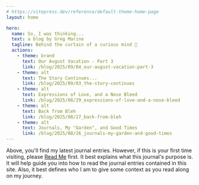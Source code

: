 ```yaml
---
# https://vitepress.dev/reference/default-theme-home-page
layout: home

hero:
  name: So, I was thinking...
  text: a blog by Greg Marine
  tagline: Behind the curtain of a curious mind 🤔
  actions:
    - theme: brand
      text: Our August Vacation - Part 3
      link: /blog/2025/09/04_our-august-vacation-part-3
    - theme: alt
      text: The Story Continues...
      link: /blog/2025/09/03_the-story-continues
    - theme: alt
      text: Expressions of Love, and a Nose Bleed
      link: /blog/2025/08/29_expressions-of-love-and-a-nose-bleed
    - theme: alt
      text: Back from Bleh
      link: /blog/2025/08/27_back-from-bleh
    - theme: alt
      text: Journals, My "Garden", and Good Times
      link: /blog/2025/08/26_journals-my-garden-and-good-times
---
```


Above, you'll find my latest journal entries. However, if this is your first time visiting, please [Read Me](read-me) first. It best explains what this journal's purpose is. It will help guide you into how to read the journal entries contained in this site. Also, it best defines who I am to give some context as you read along on my journey.